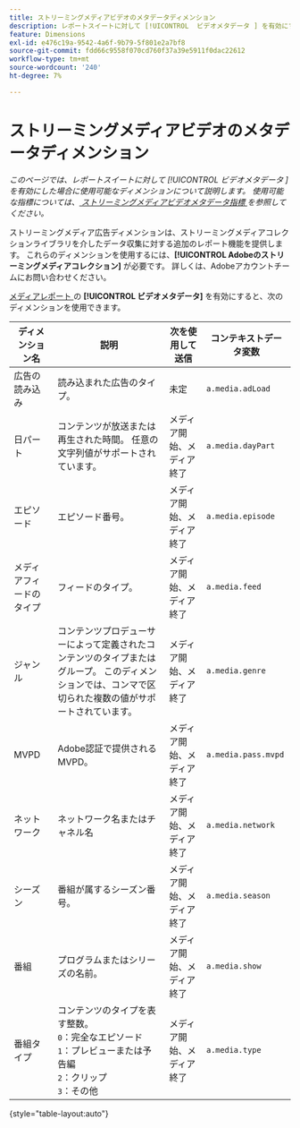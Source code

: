 ```yaml
---
title: ストリーミングメディアビデオのメタデータディメンション
description: レポートスイートに対して [!UICONTROL  ビデオメタデータ ] を有効にすると、使用可能なディメンションになります。
feature: Dimensions
exl-id: e476c19a-9542-4a6f-9b79-5f801e2a7bf8
source-git-commit: fdd66c9558f070cd760f37a39e5911f0dac22612
workflow-type: tm+mt
source-wordcount: '240'
ht-degree: 7%

---
```


# ストリーミングメディアビデオのメタデータディメンション

*このページでは、レポートスイートに対して [!UICONTROL  ビデオメタデータ ] を有効にした場合に使用可能なディメンションについて説明します。 使用可能な指標については、[ ストリーミングメディアビデオメタデータ指標 ](../metrics/sm-video-metadata.md) を参照してください。*

ストリーミングメディア広告ディメンションは、ストリーミングメディアコレクションライブラリを介したデータ収集に対する追加のレポート機能を提供します。 これらのディメンションを使用するには、**[!UICONTROL Adobeのストリーミングメディアコレクション]** が必要です。 詳しくは、Adobeアカウントチームにお問い合わせください。

[ メディアレポート ](/help/admin/admin/c-manage-report-suites/c-edit-report-suites/media-management.md) の **[!UICONTROL ビデオメタデータ]** を有効にすると、次のディメンションを使用できます。

| ディメンション名 | 説明 | 次を使用して送信 | コンテキストデータ変数 |
| --- | --- | --- | --- |
| 広告の読み込み | 読み込まれた広告のタイプ。 | 未定 | `a.media.adLoad` |
| 日パート | コンテンツが放送または再生された時間。 任意の文字列値がサポートされています。 | メディア開始、メディア終了 | `a.media.dayPart` |
| エピソード | エピソード番号。 | メディア開始、メディア終了 | `a.media.episode` |
| メディアフィードのタイプ | フィードのタイプ。 | メディア開始、メディア終了 | `a.media.feed` |
| ジャンル | コンテンツプロデューサーによって定義されたコンテンツのタイプまたはグループ。 このディメンションでは、コンマで区切られた複数の値がサポートされています。 | メディア開始、メディア終了 | `a.media.genre` |
| MVPD | Adobe認証で提供されるMVPD。 | メディア開始、メディア終了 | `a.media.pass.mvpd` |
| ネットワーク | ネットワーク名またはチャネル名 | メディア開始、メディア終了 | `a.media.network` |
| シーズン | 番組が属するシーズン番号。 | メディア開始、メディア終了 | `a.media.season` |
| 番組 | プログラムまたはシリーズの名前。 | メディア開始、メディア終了 | `a.media.show` |
| 番組タイプ | コンテンツのタイプを表す整数。<br>`0`：完全なエピソード <br>`1`：プレビューまたは予告編 <br>`2`：クリップ <br>`3`：その他 | メディア開始、メディア終了 | `a.media.type` |

{style="table-layout:auto"}
